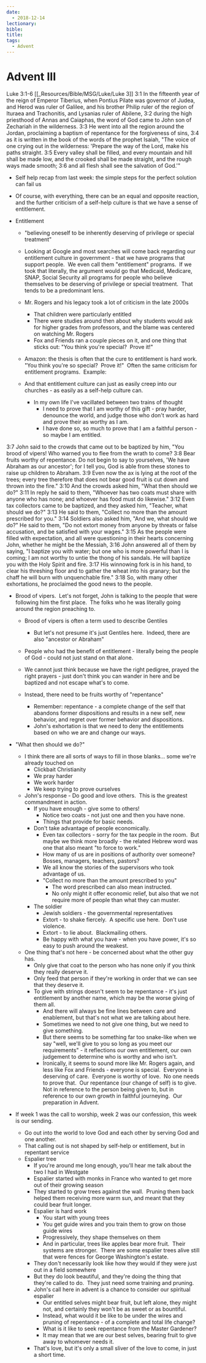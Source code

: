 ```yaml
---
date:
  - 2018-12-14
lectionary: 
bible: 
title: 
tags:
  - Advent
---
```


# Advent III

Luke 3:1-6 [[_Resources/Bible/MSG/Luke/Luke 3]]
3:1 In the fifteenth year of the reign of Emperor Tiberius, when Pontius Pilate was governor of Judea, and Herod was ruler of Galilee, and his brother Philip ruler of the region of Ituraea and Trachonitis, and Lysanias ruler of Abilene,
3:2 during the high priesthood of Annas and Caiaphas, the word of God came to John son of Zechariah in the wilderness.
3:3 He went into all the region around the Jordan, proclaiming a baptism of repentance for the forgiveness of sins,
3:4 as it is written in the book of the words of the prophet Isaiah, "The voice of one crying out in the wilderness: 'Prepare the way of the Lord, make his paths straight.
3:5 Every valley shall be filled, and every mountain and hill shall be made low, and the crooked shall be made straight, and the rough ways made smooth;
3:6 and all flesh shall see the salvation of God.'"

* Self help recap from last week: the simple steps for the perfect solution can fail us
* Of course, with everything, there can be an equal and opposite reaction, and the further criticism of a self-help culture is that we have a sense of entitlement.
* Entitlement
	
	* "believing oneself to be inherently deserving of privilege or special treatment"
	* Looking at Google and most searches will come back regarding our entitlement culture in government - that we have programs that support people.  We even call them "entitlement" programs.  If we took that literally, the argument would go that Medicaid, Medicare, SNAP, Social Security all programs for people who believe themselves to be deserving of privilege or special treatment.  That tends to be a predominant lens.
	
	* Mr. Rogers and his legacy took a lot of criticism in the late 2000s
		* That children were particularly entitled
		* There were studies around then about why students would ask for higher grades from professors, and the blame was centered on watching Mr. Rogers
		* Fox and Friends ran a couple pieces on it, and one thing that sticks out: "You think you're special?  Prove it!"
	* Amazon: the thesis is often that the cure to entitlement is hard work.  "You think you're so special?  Prove it!"  Often the same criticism for entitlement programs.  Example: 
	* And that entitlement culture can just as easily creep into our churches - as easily as a self-help culture can.
		* In my own life I've vacillated between two trains of thought
			* I need to prove that I am worthy of this gift - pray harder, denounce the world, and judge those who don't work as hard and prove their as worthy as I am.
			* I have done so, so much to prove that I am a faithful person - so maybe I am entitled.  

3:7 John said to the crowds that came out to be baptized by him, "You brood of vipers! Who warned you to flee from the wrath to come?
3:8 Bear fruits worthy of repentance. Do not begin to say to yourselves, 'We have Abraham as our ancestor'; for I tell you, God is able from these stones to raise up children to Abraham.
3:9 Even now the ax is lying at the root of the trees; every tree therefore that does not bear good fruit is cut down and thrown into the fire."
3:10 And the crowds asked him, "What then should we do?"
3:11 In reply he said to them, "Whoever has two coats must share with anyone who has none; and whoever has food must do likewise."
3:12 Even tax collectors came to be baptized, and they asked him, "Teacher, what should we do?"
3:13 He said to them, "Collect no more than the amount prescribed for you."
3:14 Soldiers also asked him, "And we, what should we do?" He said to them, "Do not extort money from anyone by threats or false accusation, and be satisfied with your wages."
3:15 As the people were filled with expectation, and all were questioning in their hearts concerning John, whether he might be the Messiah,
3:16 John answered all of them by saying, "I baptize you with water; but one who is more powerful than I is coming; I am not worthy to untie the thong of his sandals. He will baptize you with the Holy Spirit and fire.
3:17 His winnowing fork is in his hand, to clear his threshing floor and to gather the wheat into his granary; but the chaff he will burn with unquenchable fire."
3:18 So, with many other exhortations, he proclaimed the good news to the people.

* Brood of vipers.  Let's not forget, John is talking to the people that were following him the first place.  The folks who he was literally going around the region preaching to.
	
	* Brood of vipers is often a term used to describe Gentiles
		* But let's not presume it's just Gentiles here.  Indeed, there are also "ancestor or Abraham"
	
	* People who had the benefit of entitlement - literally being the people of God - could not just stand on that alone.
	
	* We cannot just think because we have the right pedigree, prayed the right prayers - just don't think you can wander in here and be baptized and not escape what's to come.
	* Instead, there need to be fruits worthy of "repentance"
		* Remember: repentance - a complete change of the self that abandons former dispositions and results in a new self, new behavior, and regret over former behavior and dispositions.
		* John's exhortation is that we need to deny the entitlements based on who we are and change our ways.
* "What then should we do?"
	* I think there are all sorts of ways to fill in those blanks... some we're already touched on
		* Clickbait Christianity
		* We pray harder
		* We work harder
		* We keep trying to prove ourselves
	* John's response - Do good and love others.  This is the greatest commandment in action.
		* If you have enough - give some to others!
			* Notice two coats - not just one and then you have none.
			* Things that provide for basic needs.
		* Don't take advantage of people economically.
			* Even tax collectors - sorry for the tax people in the room.  But maybe we think more broadly - the related Hebrew word was one that also meant "to force to work."  
			* How many of us are in positions of authority over someone?  Bosses, managers, teachers, pastors?  
			* We all know the stories of the supervisors who took advantage of us.
			* "Collect no more than the amount prescribed to you"
				* The word prescribed can also mean instructed.
				* No only might it offer economic relief, but also that we not require more of people than what they can muster.
		* The soldier
			* Jewish soldiers - the governmental representatives
			* Extort - to shake fiercely.  A specific use here.  Don't use violence.
			* Extort - to lie about.  Blackmailing others.  
			* Be happy with what you have - when you have power, it's so easy to push around the weakest.  
	* One thing that's not here - be concerned about what the other guy has.
		* Only give that coat to the person who has none only if you think they really deserve it.
		* Only feed that person if they're working in order that we can see that they deserve it.
		* To give with strings doesn't seem to be repentance - it's just entitlement by another name, which may be the worse giving of them all.
			* And there will always be fine lines between care and enablement, but that's not what we are talking about here.
			* Sometimes we need to not give one thing, but we need to give something.
			* But there seems to be something far too snake-like when we say "well, we'll give to you so long as you meet our requirements" - it reflections our own entitlement, our own judgement to determine who is worthy and who isn't.
			* Ironically, it seems to sound more like Mr. Rogers again, and less like Fox and Friends - everyone is special.  Everyone is deserving of care.  Everyone is worthy of love.  No one needs to prove that.  Our repentance (our change of self) is to give.  Not in reference to the person being given to, but in reference to our own growth in faithful journeying.  Our preparation in Advent.
* If week 1 was the call to worship, week 2 was our confession, this week is our sending.
	* Go out into the world to love God and each other by serving God and one another.
	* That calling out is not shaped by self-help or entitlement, but in repentant service
	* Espalier tree
		* If you're around me long enough, you'll hear me talk about the two I had in Westgate
		* Espalier started with monks in France who wanted to get more out of their growing season
		* They started to grow trees against the wall.  Pruning them back helped them receiving more warm sun, and meant that they could bear fruit longer.
		* Espalier is hard work
			* You start with young trees
			* You get guide wires and you train them to grow on those guide wires
			* Progressively, they shape themselves on them
			* And in particular, trees like apples bear more fruit.  Their systems are stronger.  There are some espalier trees alive still that were fences for George Washington's estate.
		* They don't necessarily look like how they would if they were just out in a field somewhere
		* But they do look beautiful, and they're doing the thing that they're called to do.  They just need some training and pruning.
		* John's call here in advent is a chance to consider our spiritual espalier
			* Our entitled selves might bear fruit, but left alone, they might not, and certainly they won't be as sweet or as bountiful.
			* Instead, what would it be like to be under the wires and pruning of repentance - of a complete and total life change?
			* What is it like to seek repentance from the Master Gardener?
			* It may mean that we are our best selves, bearing fruit to give away to whomever needs it.
		* That's love, but it's only a small sliver of the love to come, in just a short time.
